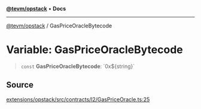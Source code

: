 [**@tevm/opstack**](../README.md) • **Docs**

***

[@tevm/opstack](../globals.md) / GasPriceOracleBytecode

# Variable: GasPriceOracleBytecode

> `const` **GasPriceOracleBytecode**: \`0x$\{string\}\`

## Source

[extensions/opstack/src/contracts/l2/GasPriceOracle.ts:25](https://github.com/evmts/tevm-monorepo/blob/main/extensions/opstack/src/contracts/l2/GasPriceOracle.ts#L25)
